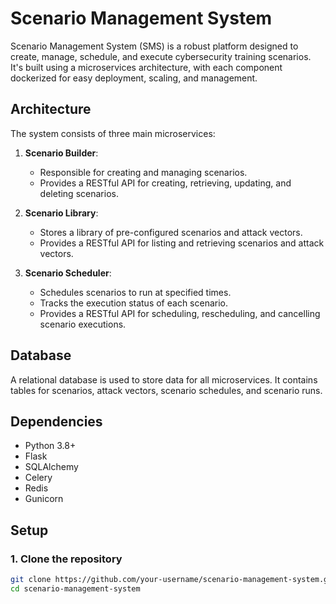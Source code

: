 # Scenario Management System

Scenario Management System (SMS) is a robust platform designed to create, manage, schedule, and execute cybersecurity training scenarios. It's built using a microservices architecture, with each component dockerized for easy deployment, scaling, and management.

## Architecture

The system consists of three main microservices:

1. **Scenario Builder**:
    - Responsible for creating and managing scenarios.
    - Provides a RESTful API for creating, retrieving, updating, and deleting scenarios.

2. **Scenario Library**:
    - Stores a library of pre-configured scenarios and attack vectors.
    - Provides a RESTful API for listing and retrieving scenarios and attack vectors.

3. **Scenario Scheduler**:
    - Schedules scenarios to run at specified times.
    - Tracks the execution status of each scenario.
    - Provides a RESTful API for scheduling, rescheduling, and cancelling scenario executions.

## Database

A relational database is used to store data for all microservices. It contains tables for scenarios, attack vectors, scenario schedules, and scenario runs.

## Dependencies

- Python 3.8+
- Flask
- SQLAlchemy
- Celery
- Redis
- Gunicorn

## Setup

### 1. Clone the repository

```bash
git clone https://github.com/your-username/scenario-management-system.git
cd scenario-management-system
